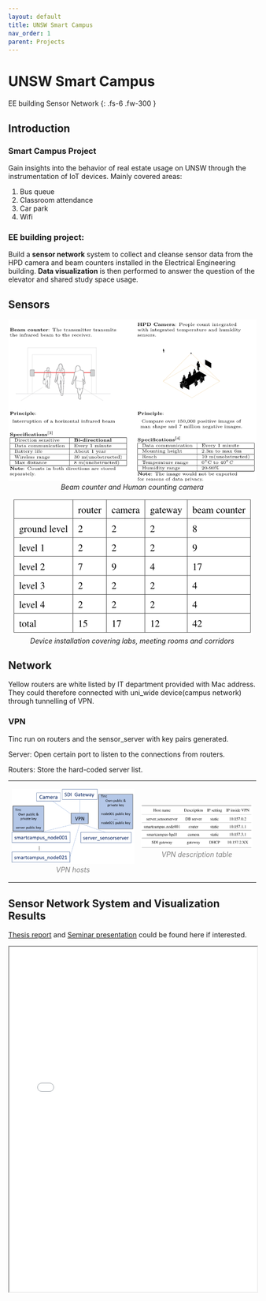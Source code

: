 ```yaml
---
layout: default
title: UNSW Smart Campus
nav_order: 1
parent: Projects
---
```


# UNSW Smart Campus
EE building Sensor Network
{: .fs-6 .fw-300 }

## Introduction
### Smart Campus Project 
Gain insights into the behavior of real estate usage on UNSW  through the instrumentation of IoT devices. Mainly covered areas: 

1. Bus queue
2. Classroom attendance
3. Car park
4. Wifi

### EE building project:
  Build a **sensor network** system to collect and cleanse sensor data from the HPD camera and beam counters installed in the Electrical Engineering building.  **Data visualization** is then performed to answer the question of the elevator and shared study space usage.

## Sensors 
<p align = "center">
<img src="/assets/image/smartcampus/sensors.png" alt="sensors" class="inline"/>
<em>Beam counter and Human counting camera</em>
</p>

<p align = "center">
<img src="/assets/image/smartcampus/device_statistics.PNG" alt="sensors" class="inline"/>
<br>
<em>Device installation covering labs, meeting rooms and corridors </em>
</p>

## Network 
Yellow routers are white listed by IT department provided with Mac address. They could therefore connected with uni_wide device(campus network) through tunnelling of VPN.

### VPN 
Tinc run on routers and the sensor_server with key pairs generated.

Server: Open certain port to listen to the connections from routers.

Routers: Store the hard-coded server list.

<table><tr>
<td> 
  <p align="center">
    <img alt="vpn_table" src="/assets/image/smartcampus/vpn_hosts.PNG" width="350">
    <br>
    <em style="color: grey">VPN hosts</em>
  </p> 
</td>
<td> 
  <p align="center">
    <img alt="vpn_table" src="/assets/image/smartcampus/vpn_table.PNG" width="300">
    <br>
    <em style="color: grey">VPN description table</em>
  </p> 
</td>
</tr></table>

## Sensor Network System and Visualization Results 
<a href="/assets/Thesis_Report.pdf">Thesis report</a> and  <a href="/assets/Seminar.pdf">Seminar presentation</a> could be found here if interested.
<iframe width="100%" height="700" src="/assets/poster.pdf">If you are seeing this text, the preview of the CV failed. Most likely this happened because your browser does not support this technical feature. In this case, please download the CV using the link above.</iframe>

